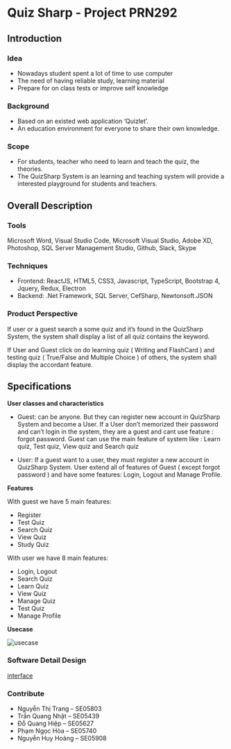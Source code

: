 # Quiz Sharp - Project PRN292

## Introduction

### Idea

- Nowadays student spent a lot of time to use computer
- The need of having reliable study, learning material
- Prepare for on class tests or improve self knowledge

### Background

- Based on an existed web application ‘Quizlet’.
- An education environment for everyone to share their own knowledge. 

### Scope

- For students, teacher who need to learn and teach the quiz, the theories.
- The QuizSharp System is an learning and teaching system will provide a interested playground for students and teachers.

## Overall Description

### Tools

Microsoft Word, Visual Studio Code, Microsoft Visual Studio, Adobe XD, Photoshop, SQL Server Management Studio, Github, Slack, Skype

### Techniques

- Frontend: ReactJS, HTML5, CSS3, Javascript, TypeScript, Bootstrap 4, Jquery, Redux, Electron
- Backend: .Net Framework, SQL Server, CefSharp, Newtonsoft.JSON

### Product Perspective

If user or a guest search a some quiz and it’s found in the QuizSharp System, the system shall
display a list of all quiz contains the keyword. 

If User and Guest click on do learning quiz ( Writing and FlashCard ) and testing quiz
( True/False and Multiple Choice ) of others, the system shall display the accordant feature. 

## Specifications

**User classes and characteristics**

- Guest: can be anyone. But they can register new account in QuizSharp System and become a
User. If a User don’t memorized their password and can’t login in the system, they are a guest
and cant use feature : forgot password. Guest can use the main feature of system like : Learn quiz, Test quiz, View quiz and Search quiz 

- User: If a guest want to a user, they must register a new account in QuizSharp System. User extend all
of features of Guest ( except forgot password ) and have some features: Login, Logout and
Manage Profile.

**Features**

With guest we have 5 main features:

- Register
- Test Quiz
- Search Quiz
- View Quiz
- Study Quiz

With user we have 8 main features:

- Login, Logout
- Search Quiz
- Learn Quiz
- View Quiz
- Manage Quiz
- Test Quiz 
- Manage Profile

**Usecase**

![usecase](https://i.imgur.com/dWuzwzg.png)

### Software Detail Design

[interface](https://www.facebook.com/thaycacac/posts/949035591958817)

### Contribute

- Nguyễn Thị Trang – SE05803
- Trần Quang Nhật – SE05439
- Đỗ Quang Hiệp – SE05627
- Phạm Ngọc Hòa – SE05740
- Nguyễn Huy Hoàng – SE05908







